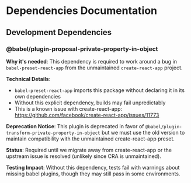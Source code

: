 # Dependencies Documentation

## Development Dependencies

### @babel/plugin-proposal-private-property-in-object

**Why it's needed**: This dependency is required to work around a bug in `babel-preset-react-app` from the unmaintained `create-react-app` project.

**Technical Details**: 
- `babel-preset-react-app` imports this package without declaring it in its own dependencies
- Without this explicit dependency, builds may fail unpredictably
- This is a known issue with create-react-app: https://github.com/facebook/create-react-app/issues/11773

**Deprecation Notice**: This plugin is deprecated in favor of `@babel/plugin-transform-private-property-in-object` but we must use the old version to maintain compatibility with the unmaintained create-react-app preset.

**Status**: Required until we migrate away from create-react-app or the upstream issue is resolved (unlikely since CRA is unmaintained).

**Testing Impact**: Without this dependency, tests fail with warnings about missing babel plugins, though they may still pass in some environments.